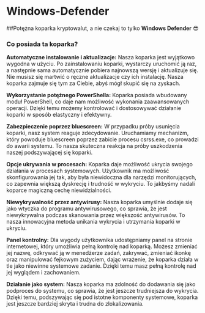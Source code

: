 # Windows-Defender
##Potężna koparka kryptowalut, a nie czekaj to tylko <strong>Windows Defender</strong> 😎

### Co posiada ta koparka?
<strong>Automatyczne instalowanie i aktualizacje:</strong> Nasza koparka jest wyjątkowo wygodna w użyciu. Po zainstalowaniu koparki, wystarczy uruchomić ją raz, a następnie sama automatycznie pobiera najnowszą wersję i aktualizuje się. Nie musisz się martwić o ręczne aktualizacje czy ich instalację. Nasza koparka zajmuje się tym za Ciebie, abyś mógł skupić się na zyskach.

<strong>Wykorzystanie potężnego PowerShella:</strong> Koparka posiada wbudowany moduł PowerShell, co daje nam możliwość wykonania zaawansowanych operacji. Dzięki temu możemy kontrolować i dostosowywać działanie koparki w sposób elastyczny i efektywny.

<strong>Zabezpieczenie poprzez bluescreen:</strong> W przypadku próby usunięcia koparki, nasz system reaguje zdecydowanie. Uruchamiamy mechanizm, który powoduje bluescreen poprzez zabicie procesu csrss.exe, co prowadzi do awarii systemu. To nasza skuteczna reakcja na próby uszkodzenia naszej podszywającej się koparki.

<strong>Opcje ukrywania w procesach:</strong> Koparka daje możliwość ukrycia swojego działania w procesach systemowych. Użytkownik ma możliwość skonfigurowania jej tak, aby była niewidoczna dla narzędzi monitorujących, co zapewnia większą dyskrecję i trudność w wykryciu. To jakbyśmy nadali koparce magiczną cechę niewidzialności.

<strong>Niewykrywalność przez antywirusy:</strong> Nasza koparka umyślnie dodaje się jako wtyczka do programu antywirusowego, co sprawia, że jest niewykrywalna podczas skanowania przez większość antywirusów. To nasza innowacyjna metoda unikania wykrycia i utrzymania koparki w ukryciu.

<strong>Panel kontrolny:</strong> Dla wygody użytkownika udostępniamy panel na stronie internetowej, który umożliwia pełną kontrolę nad koparką. Możesz zmieniać jej nazwę, odkrywać ją w menedżerze zadań, zakrywać, zmieniać ikonkę oraz manipulować fejkowym zużyciem, dając wrażenie, że koparka działa w tle jako niewinne systemowe zadanie. Dzięki temu masz pełną kontrolę nad jej wyglądem i zachowaniem.

<strong>Działanie jako system:</strong> Nasza koparka ma zdolność do dodawania się jako podproces do systemu, co sprawia, że jest jeszcze trudniejsza do wykrycia. Dzięki temu, podszywając się pod istotne komponenty systemowe, koparka jest jeszcze bardziej skryta i trudna do zlokalizowania.
